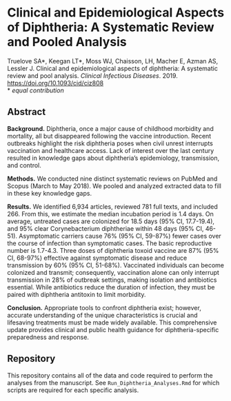 # Clinical and Epidemiological Aspects of Diphtheria: A Systematic Review and Pooled Analysis

Truelove SA*, Keegan LT*, Moss WJ, Chaisson, LH, Macher E, Azman AS, Lessler J. Clinical and epidemiological aspects of diphtheria: A systematic review and pool analysis. *Clinical Infectious Diseases*. 2019. https://doi.org/10.1093/cid/ciz808    
\* *equal contribution*

## Abstract
**Background.** Diphtheria, once a major cause of childhood morbidity and mortality, all but disappeared following the vaccine introduction. Recent outbreaks highlight the risk diphtheria poses when civil unrest interrupts vaccination and healthcare access. Lack of interest over the last century resulted in knowledge gaps about diphtheria’s epidemiology, transmission, and control.
    
**Methods.** We conducted nine distinct systematic reviews on PubMed and Scopus (March to May 2018). We pooled and analyzed extracted data to fill in these key knowledge gaps. 
    
**Results.** We identified 6,934 articles, reviewed 781 full texts, and included 266. From this, we estimate the median incubation period is 1.4 days. On average, untreated cases are colonized for 18.5 days (95% CI, 17.7-19.4), and 95% clear Corynebacterium diphtheriae within 48 days (95% CI, 46-51). Asymptomatic carriers cause 76% (95% CI, 59-87%) fewer cases over the course of infection than symptomatic cases. The basic reproductive number is 1.7-4.3. Three doses of diphtheria toxoid vaccine are 87% (95% CI, 68-97%) effective against symptomatic disease and reduce transmission by 60% (95% CI, 51-68%). Vaccinated individuals can become colonized and transmit; consequently, vaccination alone can only interrupt transmission in 28% of outbreak settings, making isolation and antibiotics essential. While antibiotics reduce the duration of infection, they must be paired with diphtheria antitoxin to limit morbidity.
    
**Conclusion.** Appropriate tools to confront diphtheria exist; however, accurate understanding of the unique characteristics is crucial and lifesaving treatments must be made widely available. This comprehensive update provides clinical and public health guidance for diphtheria-specific preparedness and response.


## Repository
This repository contains all of the data and code required to perform the analyses from the manuscript. See `Run_Diphtheria_Analyses.Rmd` for which scripts are required for each specific analysis.
